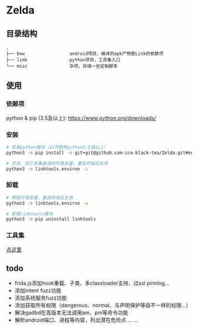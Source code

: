 # Zelda

## 目录结构

```tree
.
├── bow                 android项目，编译的apk产物是Link的依赖项
├── link                python项目，工具集入口
└── misc                杂项，存储一些定制脚本
```

## 使用

### 依赖项

python & pip (3.5及以上): <https://www.python.org/downloads/>

### 安装

```bash
# 安装python模块（必须使用python3.5或以上）
python3 -m pip install -e git+git@github.com:ice-black-tea/Zelda.git#egg=linktools\&subdirectory=link

# 可选，将工具集路径到环境变量，重启终端后生效
python3 -m linktools.environ -i
```

### 卸载

```bash
# 移除环境变量，重启终端后生效
python3 -m linktools.environ -u

# 卸载linktools模块
python3 -m pip uninstall linktools
```

### 工具集

[点这里](Link/README.md)

## todo

* frida.js添加hook重载、子类、多classloader支持、过ssl pinning...
* 添加intent fuzz功能
* 添加系统服务fuzz功能
* 添加获取所有权限（dangerous、normal、与声明保护等级不一样的权限...）
* 解决gadbd在高版本无法调用am、pm等命令功能
* 解析android端口、进程等内容，列出潜在危险点
... ...
